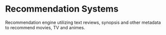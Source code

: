 # Recommendation Systems
Recommendation engine utilizing text reviews, synopsis and other metadata to recommend movies, TV and animes.
